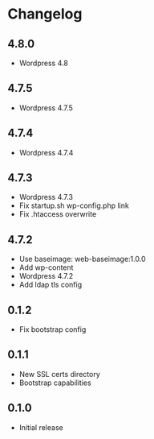 # Changelog

## 4.8.0
  - Wordpress 4.8

## 4.7.5
  - Wordpress 4.7.5

## 4.7.4
  - Wordpress 4.7.4

## 4.7.3
  - Wordpress 4.7.3
  - Fix startup.sh wp-config.php link
  - Fix .htaccess overwrite

## 4.7.2
  - Use baseimage: web-baseimage:1.0.0
  - Add wp-content
  - Wordpress 4.7.2
  - Add ldap tls config

## 0.1.2
  - Fix bootstrap config

## 0.1.1
  - New SSL certs directory
  - Bootstrap capabilities

## 0.1.0
  - Initial release
